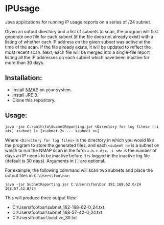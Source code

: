 # IPUsage
Java applications for running IP usage reports on a series of /24 subnet.

Given an output directory and a list of subnets to scan, the program will first generate one file for each subnet
(if the file does not already exist) with a listing of whether each IP address on the given subnet was active
at the time of the scan.  If the file already exists, it will be updated to reflect the most recent scan.
Next, each file will be merged into a single-file report listing all the IP addresses on each
subnet which have been inactive for more than 30 days.

## Installation:
- Install [NMAP](https://nmap.org/download.html) on your system.
- Install JRE 8.
- Clone this repository.

## Usage:
```
java -jar C:\path\to\SubnetReporting.jar <Directory for log files> [-i <#>] <subnet 1> [<subnet 2> ... <subnet n>]
```
Where ```<Directory for log files>``` is the directory in which you would like the program to store the generated files,
 and each ```<subnet n>``` is a subnet on which to run the NMAP scan in the form ```a.b.c.d/x```.
 ```-i <#>``` is the number of days an IP needs to be inactive before it is logged in the inactive log file (default is 30 days).
 Arguments in ```[]``` are optional.

For example, the following command will scan two subnets and place the output files in ```C:\Users\foo\bar```:
```
java -jar SubnetReporting.jar C:\Users\foo\bar 192.168.62.0/24 168.57.42.0/24
```
This will produce three output files:

- C:\Users\foo\bar\subnet_192-168-62-0_24.txt
- C:\Users\foo\bar\subnet_168-57-42-0_24.txt
- C:\Users\foo\bar\Inactive_30.txt
